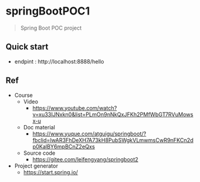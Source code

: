 # springBootPOC1
> Spring Boot POC project

## Quick start
- endpint : http://localhost:8888/hello

## Ref
- Course
	- Video
		- https://www.youtube.com/watch?v=xu33IJNxkn0&list=PLmOn9nNkQxJFKh2PMfWbGT7RVuMowsx-u
	- Doc material
		- https://www.yuque.com/atguigu/springboot/?fbclid=IwAR3FhDeXH7A73kH8PubSWgkVLmwmsCwR9nFKCn2dp0KalBY6mpBCnZ2eQxs
	- Source code
		- https://gitee.com/leifengyang/springboot2
- Project generator
	- https://start.spring.io/